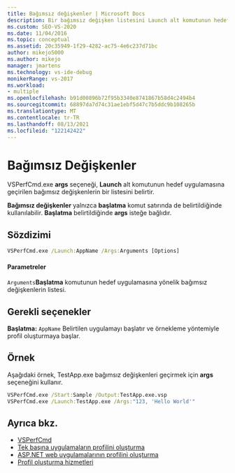 ```yaml
---
title: Bağımsız değişkenler | Microsoft Docs
description: Bir bağımsız değişken listesini Launch alt komutunun hedef uygulamasına geçirmek için VSPerfCmd.exe ARGS seçeneğini kullanın.
ms.custom: SEO-VS-2020
ms.date: 11/04/2016
ms.topic: conceptual
ms.assetid: 20c35949-1f29-4282-ac75-4e6c237d71bc
author: mikejo5000
ms.author: mikejo
manager: jmartens
ms.technology: vs-ide-debug
monikerRange: vs-2017
ms.workload:
- multiple
ms.openlocfilehash: b91d00896b72f95b3340e8741867b58d4c2494b4
ms.sourcegitcommit: 68897da7d74c31ae1ebf5d47c7b5ddc9b108265b
ms.translationtype: MT
ms.contentlocale: tr-TR
ms.lasthandoff: 08/13/2021
ms.locfileid: "122142422"
---
```

# <a name="args"></a>Bağımsız Değişkenler
VSPerfCmd.exe **args** seçeneği, **Launch** alt komutunun hedef uygulamasına geçirilen bağımsız değişkenlerin bir listesini belirtir.

 **Bağımsız değişkenler** yalnızca **başlatma** komut satırında de belirtildiğinde kullanılabilir. **Başlatma** belirtildiğinde **args** isteğe bağlıdır.

## <a name="syntax"></a>Sözdizimi

```cmd
VSPerfCmd.exe /Launch:AppName /Args:Arguments [Options]
```

#### <a name="parameters"></a>Parametreler
 `Arguments`**Başlatma** komutunun hedef uygulamasına yönelik bağımsız değişkenlerin listesi.

## <a name="required-options"></a>Gerekli seçenekler
 **Başlatma:** `AppName` Belirtilen uygulamayı başlatır ve örnekleme yöntemiyle profil oluşturmaya başlar.

## <a name="example"></a>Örnek
 Aşağıdaki örnek, TestApp.exe bağımsız değişkenleri geçirmek için **args** seçeneğini kullanır.

```cmd
VSPerfCmd.exe /Start:Sample /Output:TestApp.exe.vsp
VSPerfCmd.exe /Launch:TestApp.exe /Args:"123, 'Hello World'"
```

## <a name="see-also"></a>Ayrıca bkz.
- [VSPerfCmd](../profiling/vsperfcmd.md)
- [Tek başına uygulamaların profilini oluşturma](../profiling/command-line-profiling-of-stand-alone-applications.md)
- [ASP.NET web uygulamalarının profilini oluşturma](../profiling/command-line-profiling-of-aspnet-web-applications.md)
- [Profil oluşturma hizmetleri](../profiling/command-line-profiling-of-services.md)
